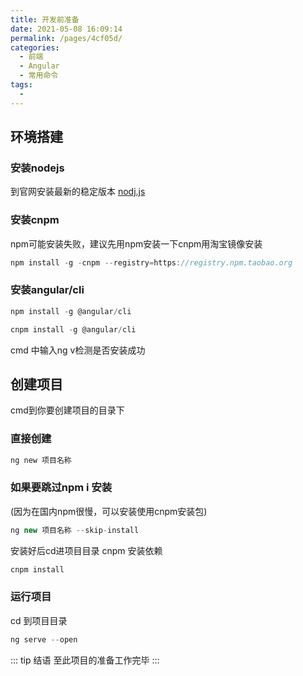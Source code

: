 ```yaml
---
title: 开发前准备
date: 2021-05-08 16:09:14
permalink: /pages/4cf05d/
categories:
  - 前端
  - Angular
  - 常用命令
tags:
  - 
---
```

## 环境搭建

### 安装nodejs

到官网安装最新的稳定版本 [nodj.js](https://nodejs.org/zh-cn/)

### 安装cnpm

npm可能安装失败，建议先用npm安装一下cnpm用淘宝镜像安装

```js
npm install -g -cnpm --registry=https://registry.npm.taobao.org
```

### 安装angular/cli

```js
npm install -g @angular/cli  
```

```js
cnpm install -g @angular/cli
```

cmd 中输入ng  v检测是否安装成功

## 创建项目

cmd到你要创建项目的目录下

### 直接创建

```c
ng new 项目名称
```

### 如果要跳过npm i 安装

(因为在国内npm很慢，可以安装使用cnpm安装包)

```js
ng new 项目名称 --skip-install
```

安装好后cd进项目目录 cnpm 安装依赖

```js
cnpm install
```

### 运行项目

cd 到项目目录

```js
ng serve --open
```

 

::: tip 结语
至此项目的准备工作完毕
:::




